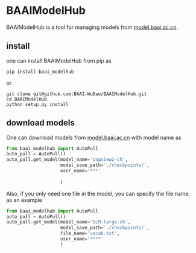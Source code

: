 # BAAIModelHub

BAAIModelHub is a tool for managing models from [model.baai.ac.cn](https://model.baai.ac.cn/).

## install
one can install BAAIModelHub from pip as

```shell
pip install baai_modelhub
```
 or 

```shell
git clone git@github.com:BAAI-WuDao/BAAIModelHub.git
cd BAAIModelHub
python setup.py install
```

## download models

One can download models from [model.baai.ac.cn](https://model.baai.ac.cn/) with model name as

```python
from baai_modelhub import AutoPull
auto_pull = AutoPull()
auto_pull.get_model(model_name='cogview2-ch',
                    model_save_path='./checkpoints/',
                    user_name='***'
                    
                    )
```

Also, if you only need  one file in the model, you can specify the file name, as an example

```python
from baai_modelhub import AutoPull
auto_pull = AutoPull()
auto_pull.get_model(model_name='GLM-large-ch',
                    model_save_path='./checkpoints/',
                    file_name='vocab.txt',
                    user_name='****'
                    )
```